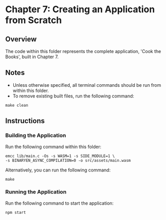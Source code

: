 # Chapter 7: Creating an Application from Scratch

## Overview
The code within this folder represents the complete application, 'Cook the Books', built in Chapter 7.

## Notes
- Unless otherwise specified, all terminal commands should be run from within this folder.
- To remove existing built files, run the following command:
```
make clean
```

## Instructions
### Building the Application
Run the following command within this folder:
```
emcc lib/main.c -Os -s WASM=1 -s SIDE_MODULE=1 \
-s BINARYEN_ASYNC_COMPILATION=0 -o src/assets/main.wasm
```

Alternatively, you can run the following command:
```
make
```

### Running the Application
Run the following command to start the application:
```
npm start
```
